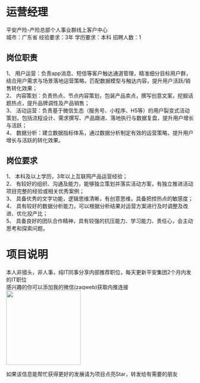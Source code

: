 # 运营经理
平安产险-产险总部个人事业群线上客户中心  
城市：广东省 经验要求：3年 学历要求：本科  招聘人数：1

## 岗位职责
1、	用户运营：负责app消息、短信等客户触达通道管理，精准细分目标用户群，结合用户需求与场景落地运营策略，匹配数据模型与触达内容，提升用户活跃/销售转化效果；   
2、	内容策划：负责热点、节点内容策划，包装产品卖点，撰写创意文案，挖掘话题热点，提升品牌调性及产品销售；   
3、	活动运营：负责基于微信生态（服务号、小程序、H5等）的用户裂变式活动策划，包括流程设计、需求撰写、产品跟进、落地执行与数据复盘，提升用户增长与活跃；   
4、	数据分析：建立数据指标体系，通过数据分析制定有效的运营策略，提升用户增长与活跃的转化效果。

## 岗位要求
1、	本科及以上学历，3年以上互联网产品运营经验；   
2、	有较好的组织、沟通及能力，能够独立策划并落实活动方案，有独立推进活动项目完整的经验或相关优秀案例；   
3、	具备优秀的文字功能，逻辑思维清晰，有创意思维，具备把控热点的敏感度；   
4、	具有较好的数据分析能力，可以根据分析结果对运营方案进行及时调整及改进、优化投产比；   
5、	具备良好的团队合作精神，具有较强的抗压能力、学习能力、责任心，会主动思考和探索问题。

# 项目说明

本人非猎头，非人事，纯IT同事分享内部推荐职位，每天更新平安集团2个月内发的IT职位  
感兴趣的你可以添加我的微信(zaqweb)获取内推连接  
<img src="https://github.com/zaqweb/PA-IT-JOBS/blob/master/WechatICode.jpeg"  height="200" width="200">

如果该信息能帮忙获得更好的发展请为项目点亮Star，转发给有需要的朋友




